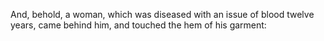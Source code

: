 And, behold, a woman, which was diseased with an issue of blood twelve years, came behind him, and touched the hem of his garment:
